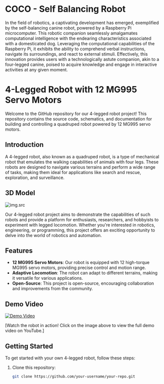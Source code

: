 # COCO - Self Balancing Robot
In the field of robotics, a captivating development has emerged, exemplified by the self-balancing canine robot, powered by a Raspberry Pi microcomputer. This robotic companion seamlessly amalgamates computational intelligence with the endearing characteristics associated with a domesticated dog. Leveraging the computational capabilities of the Raspberry Pi, it exhibits the ability to comprehend verbal instructions, navigate its surroundings, and react to external stimuli. Effectively, this innovation provides users with a technologically astute companion, akin to a four-legged canine, poised to acquire knowledge and engage in interactive activities at any given moment.

# 4-Legged Robot with 12 MG995 Servo Motors

Welcome to the GitHub repository for our 4-legged robot project! This repository contains the source code, schematics, and documentation for building and controlling a quadruped robot powered by 12 MG995 servo motors.

## Introduction

A 4-legged robot, also known as a quadruped robot, is a type of mechanical robot that emulates the walking capabilities of animals with four legs. These robots are designed to navigate various terrains and perform a wide range of tasks, making them ideal for applications like search and rescue, exploration, and surveillance.

## 3D Model
![img.src](https://github.com/Kashyap2way/COCO/blob/main/Assets/Cover.png)

Our 4-legged robot project aims to demonstrate the capabilities of such robots and provide a platform for enthusiasts, researchers, and hobbyists to experiment with legged locomotion. Whether you're interested in robotics, engineering, or programming, this project offers an exciting opportunity to delve into the world of robotics and automation.

## Features

- **12 MG995 Servo Motors**: Our robot is equipped with 12 high-torque MG995 servo motors, providing precise control and motion range.
- **Adaptive Locomotion**: The robot can adapt to different terrains, making it versatile for various applications.
- **Open-Source**: This project is open-source, encouraging collaboration and improvements from the community.

## Demo Video

[![Demo Video](https://your-image-url.com/demo-thumbnail.png)](https://your-video-link.com)

[Watch the robot in action! Click on the image above to view the full demo video on YouTube.]

## Getting Started

To get started with your own 4-legged robot, follow these steps:

1. Clone this repository:

   ```bash
   git clone https://github.com/your-username/your-repo.git
